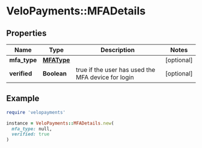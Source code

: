 # VeloPayments::MFADetails

## Properties

| Name | Type | Description | Notes |
| ---- | ---- | ----------- | ----- |
| **mfa_type** | [**MFAType**](MFAType.md) |  | [optional] |
| **verified** | **Boolean** | true if the user has used the MFA device for login | [optional] |

## Example

```ruby
require 'velopayments'

instance = VeloPayments::MFADetails.new(
  mfa_type: null,
  verified: true
)
```

